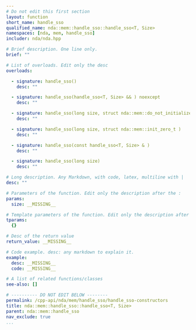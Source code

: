 ```yaml
---
# Do not edit this first section
layout: function
short_name: handle_sso
qualified_name: nda::mem::handle_sso::handle_sso<T, Size>
namespaces: [nda, mem, handle_sso]
includer: nda/nda.hpp

# Brief description. One line only.
brief: ""

# List of overloads. Edit only the desc
overloads:

  - signature: handle_sso()
    desc: ""

  - signature: handle_sso(handle_sso<T, Size> && ) noexcept
    desc: ""

  - signature: handle_sso(long size, struct nda::mem::do_not_initialize_t )
    desc: ""

  - signature: handle_sso(long size, struct nda::mem::init_zero_t )
    desc: ""

  - signature: handle_sso(const handle_sso<T, Size> & )
    desc: ""

  - signature: handle_sso(long size)
    desc: ""

# Long description. Any Markdown, with code, latex, multiline with |
desc: ""

# Parameters of the function. Edit only the description after the :
params:
  size: __MISSING__

# Template parameters of the function. Edit only the description after the :
tparams:
  {}

# Desc of the return value
return_value: __MISSING__

# Code example. desc: any markdown to explain it.
example:
  desc: __MISSING__
  code: __MISSING__

# A list of related functions/classes
see-also: []

# ---------- DO NOT EDIT BELOW --------
permalink: /cpp-api/nda/mem/handle_sso/handle_sso-constructors
title: nda::mem::handle_sso::handle_sso<T, Size>
parent: nda::mem::handle_sso
nav_exclude: true
...
```


